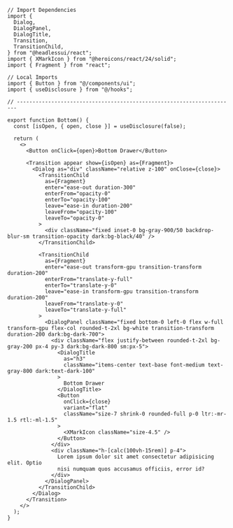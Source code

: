 ﻿```tsx
// Import Dependencies
import {
  Dialog,
  DialogPanel,
  DialogTitle,
  Transition,
  TransitionChild,
} from "@headlessui/react";
import { XMarkIcon } from "@heroicons/react/24/solid";
import { Fragment } from "react";

// Local Imports
import { Button } from "@/components/ui";
import { useDisclosure } from "@/hooks";

// ----------------------------------------------------------------------

export function Bottom() {
  const [isOpen, { open, close }] = useDisclosure(false);

  return (
    <>
      <Button onClick={open}>Bottom Drawer</Button>

      <Transition appear show={isOpen} as={Fragment}>
        <Dialog as="div" className="relative z-100" onClose={close}>
          <TransitionChild
            as={Fragment}
            enter="ease-out duration-300"
            enterFrom="opacity-0"
            enterTo="opacity-100"
            leave="ease-in duration-200"
            leaveFrom="opacity-100"
            leaveTo="opacity-0"
          >
            <div className="fixed inset-0 bg-gray-900/50 backdrop-blur-sm transition-opacity dark:bg-black/40" />
          </TransitionChild>

          <TransitionChild
            as={Fragment}
            enter="ease-out transform-gpu transition-transform duration-200"
            enterFrom="translate-y-full"
            enterTo="translate-y-0"
            leave="ease-in transform-gpu transition-transform duration-200"
            leaveFrom="translate-y-0"
            leaveTo="translate-y-full"
          >
            <DialogPanel className="fixed bottom-0 left-0 flex w-full transform-gpu flex-col rounded-t-2xl bg-white transition-transform duration-200 dark:bg-dark-700">
              <div className="flex justify-between rounded-t-2xl bg-gray-200 px-4 py-3 dark:bg-dark-800 sm:px-5">
                <DialogTitle
                  as="h3"
                  className="items-center text-base font-medium text-gray-800 dark:text-dark-100"
                >
                  Bottom Drawer
                </DialogTitle>
                <Button
                  onClick={close}
                  variant="flat"
                  className="size-7 shrink-0 rounded-full p-0 ltr:-mr-1.5 rtl:-ml-1.5"
                >
                  <XMarkIcon className="size-4.5" />
                </Button>
              </div>
              <div className="h-[calc(100vh-15rem)] p-4">
                Lorem ipsum dolor sit amet consectetur adipisicing elit. Optio
                nisi numquam quos accusamus officiis, error id?
              </div>
            </DialogPanel>
          </TransitionChild>
        </Dialog>
      </Transition>
    </>
  );
}

```
